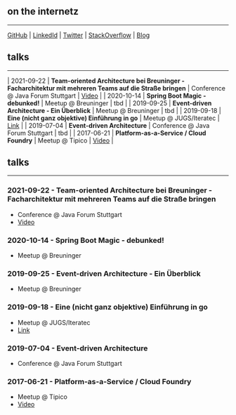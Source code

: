 ## on the internetz
* * *
[GitHub](http://github.sebsprenger.de) | [LinkedId](http://linkedin.sebsprenger.de) | [Twitter](http://twitter.sebsprenger.de) | [StackOverflow](http://so.sebsprenger.de) | [Blog](http://blog.sebsprenger.de)



## talks
* * *

| 2021-09-22 | **Team-oriented Architecture bei Breuninger - Facharchitektur mit mehreren Teams auf die Straße bringen** | Conference @ Java Forum Stuttgart | [Video](https://www.java-forum-stuttgart.de/vortraege/team-oriented-architecture-bei-breuninger/) |
| 2020-10-14 | **Spring Boot Magic - debunked!** | Meetup @ Breuninger | tbd |
| 2019-09-25 | **Event-driven Architecture - Ein Überblick** | Meetup @ Breuninger | tbd |
| 2019-09-18 | **Eine (nicht ganz objektive) Einführung in go** | Meetup @ JUGS/Iteratec | [Link](https://www.jugs.org/va2019/09-18.html) |
| 2019-07-04 | **Event-driven Architecture** | Conference @ Java Forum Stuttgart | tbd |
| 2017-06-21 | **Platform-as-a-Service / Cloud Foundry** | Meetup @ Tipico | [Video](https://www.youtube.com/watch?v=CgQ0DsKHSyg) |


## talks
* * *

### 2021-09-22 - Team-oriented Architecture bei Breuninger - Facharchitektur mit mehreren Teams auf die Straße bringen
* Conference @ Java Forum Stuttgart
* [Video](https://www.java-forum-stuttgart.de/vortraege/team-oriented-architecture-bei-breuninger/)

### 2020-10-14 - Spring Boot Magic - debunked!
* Meetup @ Breuninger

### 2019-09-25 - Event-driven Architecture - Ein Überblick
* Meetup @ Breuninger

### 2019-09-18 - Eine (nicht ganz objektive) Einführung in go
* Meetup @ JUGS/Iteratec
* [Link](https://www.jugs.org/va2019/09-18.html)

### 2019-07-04 - Event-driven Architecture
* Conference @ Java Forum Stuttgart

### 2017-06-21 - Platform-as-a-Service / Cloud Foundry
* Meetup @ Tipico
* [Video](https://www.youtube.com/watch?v=CgQ0DsKHSyg)
